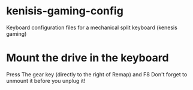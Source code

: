 # kenisis-gaming-config
Keyboard configuration files for a mechanical split keyboard (kenesis gaming)

# Mount the drive in the keyboard
Press The gear key (directly to the right of Remap) and F8
Don't forget to unmount it before you unplug it!
